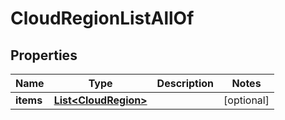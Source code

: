 

# CloudRegionListAllOf


## Properties

Name | Type | Description | Notes
------------ | ------------- | ------------- | -------------
**items** | [**List&lt;CloudRegion&gt;**](CloudRegion.md) |  |  [optional]




